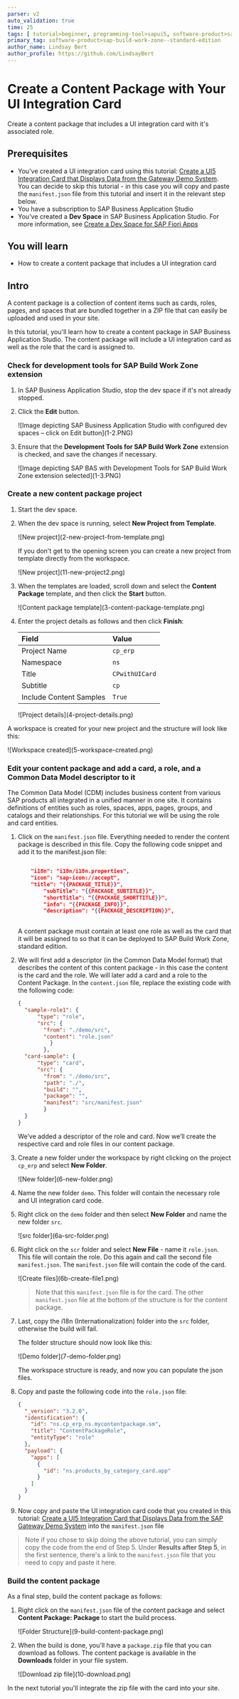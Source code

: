 ```yaml
---
parser: v2
auto_validation: true
time: 25
tags: [ tutorial>beginner, programming-tool>sapui5, software-product>sap-business-technology-platform, topic>cloud, software-product>sap-build-work-zone--standard-edition]
primary_tag: software-product>sap-build-work-zone--standard-edition
author_name: Lindsay Bert
author_profile: https://github.com/LindsayBert
---
```


# Create a Content Package with Your UI Integration Card
<!-- description --> Create a content package that includes a UI integration card with it's associated role.

## Prerequisites
 - You've created a UI integration card using this tutorial: [Create a UI5 Integration Card that Displays Data from the Gateway Demo System](https://developers.sap.com/tutorials/appstudio-sapui5-integrationcard-create.html). You can decide to skip this tutorial - in this case you will copy and paste the `manifest.json` file from this tutorial and insert it in the relevant step below.
 - You have a subscription to SAP Business Application Studio
 - You've created a **Dev Space** in SAP Business Application Studio. For more information, see [Create a Dev Space for SAP Fiori Apps](https://developers.sap.com/tutorials/appstudio-devspace-fiori-create.html)

## You will learn
  - How to create a content package that includes a UI integration card

## Intro
A content package is a collection of content items such as cards, roles, pages, and spaces that are bundled together in a ZIP file that can easily be uploaded and used in your site.   

In this tutorial, you'll learn how to create a content package in SAP Business Application Studio. The content package will include a UI integration card as well as the role that the card is assigned to. 

### Check for development tools for SAP Build Work Zone extension

1. In SAP Business Application Studio, stop the dev space if it's not already stopped.

2. Click the **Edit** button.

    <!-- border -->![Image depicting SAP Business Application Studio with configured dev spaces – click on Edit button](1-2.PNG)

3. Ensure that the **Development Tools for SAP Build Work Zone** extension is checked, and save the changes if necessary.

    <!-- border -->![Image depicting SAP BAS with Development Tools for SAP Build Work Zone extension selected](1-3.PNG)


### Create a new content package project

1. Start the dev space.

2. When the dev space is running, select **New Project from Template**.

    <!-- border -->![New project](2-new-project-from-template.png)

    If you don't get to the opening screen you can create a new project from template directly from the workspace.

    <!-- border -->![New project](11-new-project2.png)

2. When the templates are loaded, scroll down and select the **Content Package** template, and then click the **Start** button.

    <!-- border -->![Content package template](3-content-package-template.png)

3. Enter the project details as follows and then click **Finish**:

    |  Field     | Value
    |  :------------- | :-------------
    |  Project Name       | `cp_erp`
    |  Namespace          | `ns`
    |  Title              | `CPwithUICard`
    |  Subtitle           | `cp`
    |  Include Content Samples  | `True`

    <!-- border -->![Project details](4-project-details.png)
    
A workspace is created for your new project and the structure will look like this:

  <!-- border -->![Workspace created](5-workspace-created.png)

 ### Edit your content package and add a card, a role, and a Common Data Model descriptor to it

 The Common Data Model (CDM) includes business content from various SAP products all integrated in a unified manner in one site. It contains definitions of entities such as roles, spaces, apps, pages, groups, and catalogs and their relationships. For this tutorial we will be using the role and card entities. 

1. Click on the `manifest.json` file. Everything needed to render the content package is described in this file. Copy the following code snippet and add it to the manifest.json file:

    ```JSON
    
        "i18n": "i18n/i18n.properties",
        "icon": "sap-icon://accept",
        "title": "{{PACKAGE_TITLE}}",
            "subTitle": "{{PACKAGE_SUBTITLE}}",
            "shortTitle": "{{PACKAGE_SHORTTITLE}}",
            "info": "{{PACKAGE_INFO}}",
            "description": "{{PACKAGE_DESCRIPTION}}",
        
    
    ```
    
      A content package must contain at least one role as well as the card that it will be assigned to so that it can be deployed to SAP Build Work Zone, standard edition.

2. We will first add a descriptor (in the Common Data Model format) that describes the content of this content package - in this case the content is the card and the role. We will later add a card and a role to the Content Package. 
 In the `content.json` file, replace the existing code with the following code: 

    ```JSON
    {
      "sample-role1": {
          "type": "role",
          "src": {
            "from": "./demo/src",
            "content": "role.json"
              }
            },
      "card-sample": {
          "type": "card",
          "src": {
            "from": "./demo/src",
            "path": "./",
            "build": "",
            "package": "",
            "manifest": "src/manifest.json"
            }
      }
    }
    ```

    We’ve added a descriptor of the role and card. Now we’ll create the respective card and role files in our content package.

3. Create a new folder under the workspace by right clicking on the project `cp_erp` and select **New Folder**.

    <!-- border -->![New folder](6-new-folder.png)

4. Name the new folder `demo`. This folder will contain the necessary role and UI integration card code. 

5. Right click on the `demo` folder and then select **New Folder** and name the new folder `src`. 

    <!-- border -->![src folder](6a-src-folder.png)

6. Right click on the `scr` folder and select **New File** - name it `role.json`. This file will contain the role. Do this again and call the second file `manifest.json`. The `manifest.json` file will contain the code of the card.
 
    <!-- border -->![Create files](6b-create-file1.png)

    > Note that this `manifest.json` file is for the card. The other `manifest.json` file at the bottom of the structure is for the content package.

7. Last, copy the i18n (Internationalization) folder into the `src` folder, otherwise the build will fail.

    The folder structure should now look like this:

    <!-- border -->![Demo folder](7-demo-folder.png)

    The workspace structure is ready, and now you can populate the json files. 
  
8. Copy and paste the following code into the `role.json` file:

    ```JSON
    {
      "_version": "3.2.0",
      "identification": {
        "id": "ns.cp_erp_ns.mycontentpackage.sm",
        "title": "ContentPackageRole",
        "entityType": "role"
      },
      "payload": {
        "apps": [
          {
            "id": "ns.products_by_category_card.app"
          }
        ]
      }
    }
    ```

9. Now copy and paste the UI integration card code that you created in this tutorial: [Create a UI5 Integration Card that Displays Data from the SAP Gateway Demo System](https://developers.sap.com/tutorials/appstudio-sapui5-integrationcard-create.html) into the `manifest.json` file 

>Note if you chose to skip doing the above tutorial, you can simply copy the code from the end of Step 5. Under **Results after Step 5**, in the first sentence, there's a link to the `manifest.json` file that you need to copy and paste it here.
    
### Build the content package

As a final step, build the content package as follows:

1. Right click on the `manifest.json` file of the content package and select **Content Package: Package** to start the build process.

    <!-- border -->![Folder Structure](9-build-content-package.png)

2. When the build is done, you'll have a `package.zip` file that you can download as follows. The content package is available in the **Downloads** folder in your file system.

    <!-- border -->![Download zip file](10-download.png)

In the next tutorial you'll integrate the zip file with the card into your site. 








